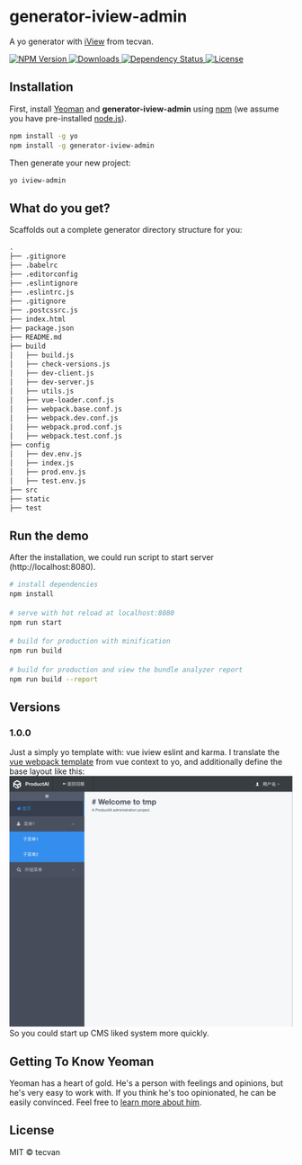 # generator-iview-admin
A yo generator with [iView](https://www.iviewui.com/) from tecvan.

<p align="left">
  <a href="https://www.npmjs.com/package/generator-iview-admin">
    <img src="https://www.npmjs.com/package/generator-iview-admin.svg?style=flat-square"
         alt="NPM Version">
  </a>

  <a href="https://www.npmjs.com/package/generator-iview-admin">
    <img src="https://www.npmjs.com/package/generator-iview-admin.svg?style=flat-square"
         alt="Downloads">
  </a>

  <a href="https://david-dm.org/solee0524/generator-koa-sudiyi.svg">
    <img src="https://david-dm.org/solee0524/generator-koa-sudiyi.svg?style=flat-square"
         alt="Dependency Status">
  </a>

  <a href="https://github.com/VanMess/generator-iview-admin/blob/master/LICENSE">
    <img src="https://img.shields.io/npm/l/generator-iview-admin.svg?style=flat-square"
         alt="License">
  </a>
</p>

## Installation

First, install [Yeoman](http://yeoman.io) and **generator-iview-admin** using [npm](https://www.npmjs.com/) (we assume you have pre-installed [node.js](https://nodejs.org/)).

```bash
npm install -g yo
npm install -g generator-iview-admin
```

Then generate your new project:

```bash
yo iview-admin
```
## What do you get?

Scaffolds out a complete generator directory structure for you:

```
.
├── .gitignore
├── .babelrc
├── .editorconfig
├── .eslintignore
├── .eslintrc.js
├── .gitignore
├── .postcssrc.js
├── index.html
├── package.json
├── README.md
├── build
│   ├── build.js
│   ├── check-versions.js
│   ├── dev-client.js
│   ├── dev-server.js
│   ├── utils.js
│   ├── vue-loader.conf.js
│   ├── webpack.base.conf.js
│   ├── webpack.dev.conf.js
│   ├── webpack.prod.conf.js
│   ├── webpack.test.conf.js
├── config
│   ├── dev.env.js
│   ├── index.js
│   ├── prod.env.js
│   ├── test.env.js
├── src
├── static
├── test
```

## Run the demo

After the installation, we could run script to start server (http://localhost:8080).

```bash
# install dependencies
npm install

# serve with hot reload at localhost:8080
npm run start

# build for production with minification
npm run build

# build for production and view the bundle analyzer report
npm run build --report
```

## Versions

### 1.0.0

Just a simply yo template with: vue iview eslint and karma.
I translate the [vue webpack template](https://github.com/VanMess/webpack) from vue context to yo, and additionally define the base layout like this:
![v1 layout](./assets/v1-screen-capture.png)
So you could start up CMS liked system more quickly.


## Getting To Know Yeoman

Yeoman has a heart of gold. He's a person with feelings and opinions, but he's very easy to work with. If you think he's too opinionated, he can be easily convinced. Feel free to [learn more about him](http://yeoman.io/).

## License
MIT © tecvan
